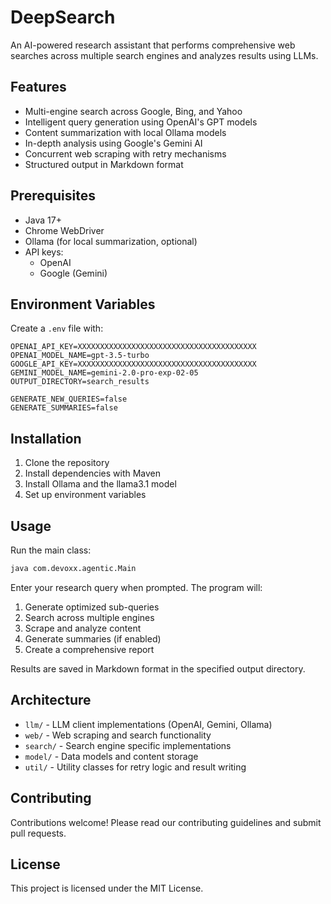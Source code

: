# DeepSearch

An AI-powered research assistant that performs comprehensive web searches across multiple search engines and analyzes results using LLMs.

## Features

- Multi-engine search across Google, Bing, and Yahoo
- Intelligent query generation using OpenAI's GPT models
- Content summarization with local Ollama models
- In-depth analysis using Google's Gemini AI
- Concurrent web scraping with retry mechanisms
- Structured output in Markdown format

## Prerequisites

- Java 17+
- Chrome WebDriver
- Ollama (for local summarization, optional)
- API keys:
  - OpenAI 
  - Google (Gemini)

## Environment Variables

Create a `.env` file with:

```
OPENAI_API_KEY=XXXXXXXXXXXXXXXXXXXXXXXXXXXXXXXXXXXXXXXX
OPENAI_MODEL_NAME=gpt-3.5-turbo
GOOGLE_API_KEY=XXXXXXXXXXXXXXXXXXXXXXXXXXXXXXXXXXXXXXXX
GEMINI_MODEL_NAME=gemini-2.0-pro-exp-02-05
OUTPUT_DIRECTORY=search_results

GENERATE_NEW_QUERIES=false
GENERATE_SUMMARIES=false
```

## Installation

1. Clone the repository
2. Install dependencies with Maven
3. Install Ollama and the llama3.1 model
4. Set up environment variables

## Usage

Run the main class:

```bash
java com.devoxx.agentic.Main
```

Enter your research query when prompted. The program will:

1. Generate optimized sub-queries
2. Search across multiple engines
3. Scrape and analyze content
4. Generate summaries (if enabled)
5. Create a comprehensive report

Results are saved in Markdown format in the specified output directory.

## Architecture

- `llm/` - LLM client implementations (OpenAI, Gemini, Ollama)
- `web/` - Web scraping and search functionality
- `search/` - Search engine specific implementations
- `model/` - Data models and content storage
- `util/` - Utility classes for retry logic and result writing

## Contributing

Contributions welcome! Please read our contributing guidelines and submit pull requests.

## License

This project is licensed under the MIT License.
